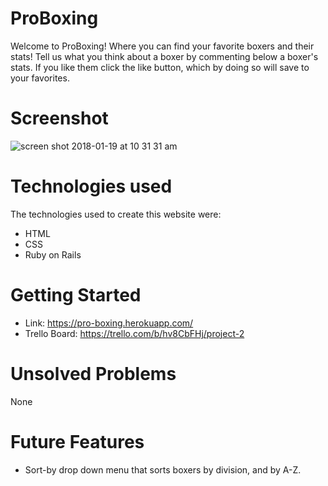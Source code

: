 # ProBoxing
Welcome to ProBoxing! Where you can find your favorite boxers and their stats! Tell us what you think about a boxer by commenting below a boxer's stats. If you like them click the like button, which by doing so will save to your favorites.

# Screenshot
![screen shot 2018-01-19 at 10 31 31 am](https://user-images.githubusercontent.com/33438947/35165670-1cc1738c-fd04-11e7-8247-5e07ab7e44c1.png)

# Technologies used
The technologies used to create this website were:
- HTML 
- CSS
- Ruby on Rails

# Getting Started
* Link: https://pro-boxing.herokuapp.com/
* Trello Board: https://trello.com/b/hv8CbFHj/project-2

# Unsolved Problems
None 

# Future Features
* Sort-by drop down menu that sorts boxers by division, and by A-Z.
